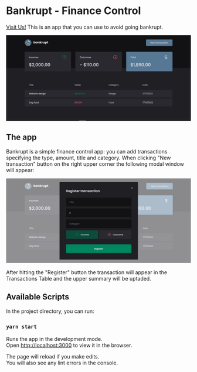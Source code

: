 # Bankrupt - Finance Control

[Visit Us!](https://bankrupt-finance-control.web.app/)
This is an app that you can use to avoid going bankrupt.

![Main Screen](https://github.com/davidrnmdr/bankrupt/blob/main/src/assets/prints/main-screen.jpg)

## The app

Bankrupt is a simple finance control app: you can add transactions specifying the type, amount, title and category. When clicking "New transaction" button on the right upper corner the following modal window will appear:

![Modal](https://github.com/davidrnmdr/bankrupt/blob/main/src/assets/prints/modal.jpg)

After hitting the "Register" button the transaction will appear in the Transactions Table and the upper summary will be uptaded.

## Available Scripts

In the project directory, you can run:

### `yarn start`

Runs the app in the development mode.\
Open [http://localhost:3000](http://localhost:3000) to view it in the browser.

The page will reload if you make edits.\
You will also see any lint errors in the console.
